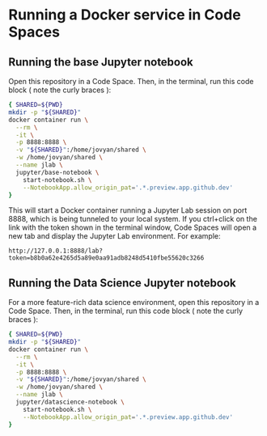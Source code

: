 # Running a Docker service in Code Spaces

## Running the base Jupyter notebook
Open this repository in a Code Space.  Then, in the terminal, run this code block ( note the curly braces ):
```bash
{ SHARED=${PWD}
mkdir -p "${SHARED}"
docker container run \
  --rm \
  -it \
  -p 8888:8888 \
  -v "${SHARED}":/home/jovyan/shared \
  -w /home/jovyan/shared \
  --name jlab \
  jupyter/base-notebook \
    start-notebook.sh \
    --NotebookApp.allow_origin_pat='.*.preview.app.github.dev'
}
```

This will start a Docker container running a Jupyter Lab session on port 8888, which is being tunneled to your local system.  If you ctrl+click on the link with the token shown in the terminal window, Code Spaces will open a new tab and display the Jupyter Lab environment.  For example:

```
http://127.0.0.1:8888/lab?token=b8b0a62e4265d5a89e0aa91adb8248d5410fbe55620c3266
```

## Running the Data Science Jupyter notebook
For a more feature-rich data science environment, open this repository in a Code Space.  Then, in the terminal, run this code block ( note the curly braces ):
```bash
{ SHARED=${PWD}
mkdir -p "${SHARED}"
docker container run \
  --rm \
  -it \
  -p 8888:8888 \
  -v "${SHARED}":/home/jovyan/shared \
  -w /home/jovyan/shared \
  --name jlab \
  jupyter/datascience-notebook \
    start-notebook.sh \
    --NotebookApp.allow_origin_pat='.*.preview.app.github.dev'
}
```

